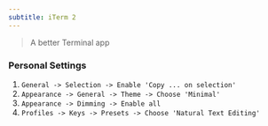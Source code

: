 ```yaml
---
subtitle: iTerm 2
---
```


> A better Terminal app

### Personal Settings

1. `General -> Selection -> Enable 'Copy ... on selection'`
1. `Appearance -> General -> Theme -> Choose 'Minimal'`
1. `Appearance -> Dimming -> Enable all`
1. `Profiles -> Keys -> Presets -> Choose 'Natural Text Editing' `
